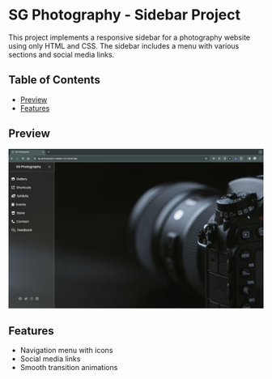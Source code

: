 # SG Photography - Sidebar Project

This project implements a responsive sidebar for a photography website using only HTML and CSS. The sidebar includes a menu with various sections and social media links.

## Table of Contents
- [Preview](#preview)
- [Features](#features)

## Preview
![SG Photography Sidebar](Screenshot.jpg)

## Features
- Navigation menu with icons
- Social media links
- Smooth transition animations
